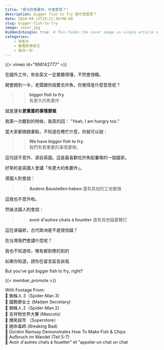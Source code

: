 ```yaml
---
title: "更大的魚要炸，什麼意思？"
description: bigger fish to fry 是什麼意思？
date: 2024-08-13T19:21:38+08:00
slug: bigger-fish-to-fry
image: cover.jpg
HiddenInSingle: true  # This hides the cover image in single article view
categories:
    - 有影片
    - 看電影學英文
    - 每日一句
---
```

{{< vimeo id="998142777" >}}

在國外工作，有些英文一定要聽得懂，不然會很糗。

開會開到一半，老闆跟你說要去炸魚，你覺得是什麼意思呢？

>> **bigger fish to fry**  
>> 有更大的魚要炸

就是還有**更重要的事情要做**

我第一次聽到的時候，我真的回： "Yeah, I am hungry too."   

當大家都搞錯重點，不知道在瞎忙什麼，你就可以說：

>> **We have bigger fish to fry.**  
>> 我們有更重要的事情要做。  

這句話不意外、源自英國。這是最喜歡吃炸魚配薯條的一個國家。

好笑的是英國人會講「有更大的魚要炸」。

德國人則會說：

>> **Andere Baustellen haben**
>> 還有其他的工地要搞

這我也不意外啦。

然後法國人則會說：

>> **avoir d’autres chats à fouetter**
>> 還有其他貓要鞭打

這在虐貓欸，古代歐洲是不是很怕貓？

在台灣我們會講什麼呢？

我也不知道啦，哪有都對應的到的

如果你知道，請你在留言區告訴我

But you've got bigger fish to fry, right?


{{< member_promote >}}

With Footage From:  
🎥 蜘蛛人 3（Spider-Man 3)  
🎥 國務卿女士 (Madam Secretary)  
🎥 蜘蛛人 2（Spider-Man 2)  
🎥 吉祥物世界大賽 (Mascots)   
🎥 爆笑超市 （Superstore）  
🎥 絕命毒師 (Breaking Bad)  
🎥 Gordon Ramsay Demonstrates How To Make Fish & Chips  
🎥 Aufbruch im Wandel (Teil 5-7)  
🎥 Avoir d'autres chats à fouetter" et "appeler un chat un chat  